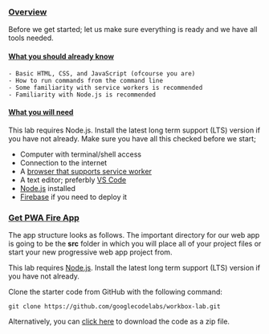 ### [Overview](https://pwafire.org/app)

Before we get started; let us make sure everything is ready and we have all tools needed.

#### [What you should already know]()

    - Basic HTML, CSS, and JavaScript (ofcourse you are)
    - How to run commands from the command line
    - Some familiarity with service workers is recommended
    - Familiarity with Node.js is recommended

#### [What you will need]()

This lab requires Node.js. Install the latest long term support (LTS) version if you have not already.
Make sure you have all this checked before we start;

  - Computer with terminal/shell access
  - Connection to the internet
  - A [browser that supports service worker](https://pwafire.org/developer/tools/browser-test/)
  - A text editor; preferbly [VS Code](https://code.visualstudio.com/)
  - [Node.js](https://nodejs.org/en/) installed
  - [Firebase](https://pwafire.org/developer/codelabs/firebase-hosting-web/) if you need to deploy it
  
### [Get PWA Fire App]()

The app structure looks as follows. The important directory for our web app is going to be the **src** folder in which you will place all of your project files or start your new progressive web app project from.

This lab requires [Node.js](https://nodejs.org/en/). Install the latest long term support (LTS) version if you have not already.

Clone the starter code from GitHub with the following command:
                    
    git clone https://github.com/googlecodelabs/workbox-lab.git
    
Alternatively, you can [click here](https://github.com/mayeedwin/pwafireapp/archive/master.zip) to download the code as a zip file.



